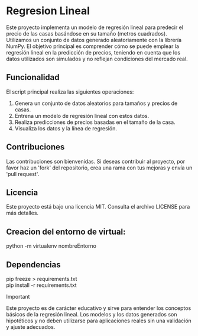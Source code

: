 # Regresion Lineal

Este proyecto implementa un modelo de regresión lineal para predecir el precio de las casas basándose en su tamaño (metros cuadrados). Utilizamos un conjunto de datos generado aleatoriamente con la librería NumPy. El objetivo principal es comprender cómo se puede emplear la regresión lineal en la predicción de precios, teniendo en cuenta que los datos utilizados son simulados y no reflejan condiciones del mercado real.

## Funcionalidad
El script principal realiza las siguientes operaciones:
1. Genera un conjunto de datos aleatorios para tamaños y precios de casas.
2. Entrena un modelo de regresión lineal con estos datos.
3. Realiza predicciones de precios basadas en el tamaño de la casa.
4. Visualiza los datos y la línea de regresión.

## Contribuciones
Las contribuciones son bienvenidas. Si deseas contribuir al proyecto, por favor haz un 'fork' del repositorio, crea una rama con tus mejoras y envía un 'pull request'.

## Licencia
Este proyecto está bajo una licencia MIT. Consulta el archivo LICENSE para más detalles.

## Creacion del entorno de virtual:
python -m virtualenv nombreEntorno

## Dependencias
pip freeze > requirements.txt  
pip install -r requirements.txt

> [!IMPORTANT]
Este proyecto es de carácter educativo y sirve para entender los conceptos básicos de la regresión lineal. Los modelos y los datos generados son hipotéticos y no deben utilizarse para aplicaciones reales sin una validación y ajuste adecuados.
